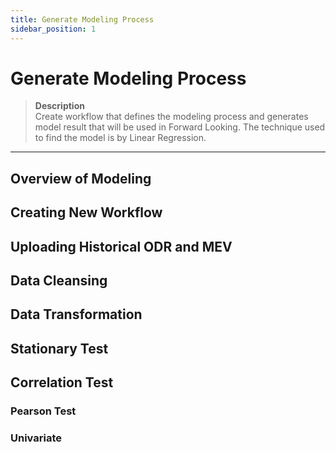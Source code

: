 ```yaml
---
title: Generate Modeling Process
sidebar_position: 1
---
```


# Generate Modeling Process
>**Description**  
Create workflow that defines the modeling process and generates model result that will be used in Forward Looking. The technique used to find the model is by Linear Regression.
---

## Overview of Modeling

## Creating New Workflow

## Uploading Historical ODR and MEV

## Data Cleansing

## Data Transformation

## Stationary Test

## Correlation Test
### Pearson Test
### Univariate
